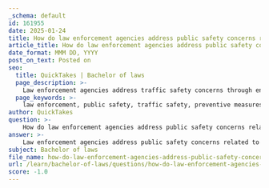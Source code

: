 ```yaml
---
_schema: default
id: 161955
date: 2025-01-24
title: How do law enforcement agencies address public safety concerns related to traffic safety, and what preventive measures are commonly implemented?
article_title: How do law enforcement agencies address public safety concerns related to traffic safety, and what preventive measures are commonly implemented?
date_format: MMM DD, YYYY
post_on_text: Posted on
seo:
  title: QuickTakes | Bachelor of laws
  page_description: >-
    Law enforcement agencies address traffic safety concerns through enforcement, education, and engineering strategies, including high visibility enforcement, community education, collaboration with other agencies, and data-driven approaches to enhance public safety.
  page_keywords: >-
    law enforcement, public safety, traffic safety, preventive measures, traffic law enforcement, high visibility enforcement, community engagement, Safe System Approach, automated speed enforcement, data-driven strategies
author: QuickTakes
question: >-
    How do law enforcement agencies address public safety concerns related to traffic safety, and what preventive measures are commonly implemented?
answer: >-
    Law enforcement agencies address public safety concerns related to traffic safety through a combination of enforcement, education, and engineering strategies. Here are some of the preventive measures commonly implemented:\n\n1. **Traffic Law Enforcement**: Law enforcement agencies prioritize traffic enforcement services to encourage compliance with traffic laws. This includes conducting safety stops for moving violations and investigatory stops to deter dangerous driving practices. The goal is to promote voluntary compliance among motorists and pedestrians.\n\n2. **High Visibility Enforcement**: This strategy involves increasing the presence of law enforcement on the roads, particularly in areas known for high rates of traffic violations or accidents. High visibility can deter risky behaviors such as speeding, driving under the influence, and distracted driving.\n\n3. **Community Engagement and Education**: Law enforcement plays a critical role in educating the public about traffic safety. This includes outreach programs that inform drivers about the consequences of unsafe driving behaviors and the importance of following traffic laws. Engaging with the community helps build trust and encourages safer driving practices.\n\n4. **Collaboration with Other Agencies**: Law enforcement agencies often partner with state highway safety offices, municipal public works agencies, and other organizations to develop comprehensive traffic safety initiatives. These collaborations can lead to more effective strategies and resource sharing.\n\n5. **Safe System Approach**: Many law enforcement agencies implement the Safe System Approach, which focuses on preventing traffic-related fatalities and injuries through a holistic view of road safety. This includes not only enforcement but also engineering improvements to roadways and public education campaigns.\n\n6. **Automated Speed Enforcement (ASE)**: Utilizing technology such as automated speed enforcement allows for continuous monitoring of traffic conditions. This method helps law enforcement agencies allocate resources more effectively, focusing on areas with high instances of speeding and other violations.\n\n7. **Data-Driven Strategies**: Law enforcement agencies analyze traffic data to identify trends and problem areas. This data-driven approach allows them to target enforcement efforts where they are most needed, thereby enhancing overall traffic safety.\n\n8. **Promising Practices and Research**: Agencies often refer to traffic safety resource guides and research to implement best practices. These resources provide insights into effective strategies for addressing traffic safety issues and adapting to emerging trends.\n\nBy integrating these measures, law enforcement agencies aim to create safer roadways, reduce traffic-related fatalities and injuries, and foster a culture of compliance with traffic laws within the community.
subject: Bachelor of laws
file_name: how-do-law-enforcement-agencies-address-public-safety-concerns-related-to-traffic-safety-and-what-preventive-measures-are-commonly-implemented.md
url: /learn/bachelor-of-laws/questions/how-do-law-enforcement-agencies-address-public-safety-concerns-related-to-traffic-safety-and-what-preventive-measures-are-commonly-implemented
score: -1.0
---
```


&nbsp;